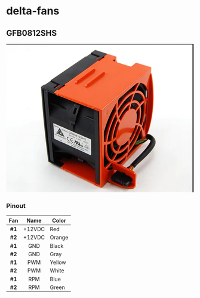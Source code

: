 # delta-fans

## GFB0812SHS

![GFB0812SHS](public/Delta_GFB0812SHS.png "Delta GFB0812SHS")

### Pinout

|   Fan  |  Name  | Color  |
|:------:|:------:|--------|
| **#1** | +12VDC | Red    |
| **#2** | +12VDC | Orange |
| **#1** |   GND  | Black  |
| **#2** |   GND  | Gray   |
| **#1** |   PWM  | Yellow |
| **#2** |   PWM  | White  |
| **#1** |   RPM  | Blue   |
| **#2** |   RPM  | Green  |

